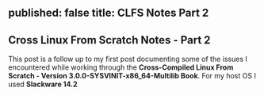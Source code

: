 published: false
title: CLFS Notes Part 2
---
## Cross Linux From Scratch Notes - Part 2

This post is a follow up to my first post documenting some of the issues I encountered while working through the **Cross-Compiled Linux From Scratch - Version 3.0.0-SYSVINIT-x86_64-Multilib Book**. 
For my host OS I used **Slackware 14.2**
